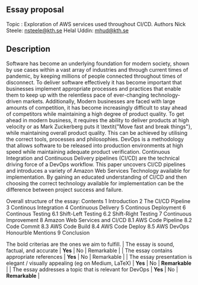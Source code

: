## Essay proposal
Topic : Exploration of AWS services used throughout CI/CD.
Authors
Nick Steele: nsteele@kth.se
Helal Uddin: mhud@kth.se

## Description
Software has become an underlying foundation for modern society, shown by use cases within a vast array of industries and through current times of pandemic, by keeping millions of people connected throughout times of disconnect. To deliver software effectively it has become important that businesses implement appropriate processes and practices that enable them to keep up with the relentless pace of ever-changing technology-driven markets. Additionally, Modern businesses are faced with large amounts of competition, it has become increasingly difficult to stay ahead of competitors while maintaining a high degree of product quality. To get ahead in modern business, it requires the ability to deliver products at high velocity or as Mark Zuckerberg puts it \textit{"Move fast and break things"}, while maintaining overall product quality. This can be achieved by utilising the correct tools, processes and philosophies. DevOps is a methodology that allows software to be released into production environments at high speed while maintaining adequate product verification. Continuous Integration and Continuous Delivery pipelines (CI/CD) are the technical driving force of a DevOps workflow. This paper uncovers CI/CD pipelines and introduces a variety of Amazon Web Services Technology available for implementation. By gaining an educated understanding of CI/CD and then choosing the correct technology available for implementation can be the difference between project success and failure.

Overall structure of the essay:
Contents
1 Introduction 
2 The CI/CD Pipeline
3 Continous Integration
4 Continuous Delivery
5 Continous Deployment
6 Continous Testing
6.1 Shift-Left Testing
6.2 Shift-Right Testing
7 Continuous Improvement
8 Amazon Web Services and CI/CD
8.1 AWS Code Pipeline
8.2 Code Commit
8.3 AWS Code Build
8.4 AWS Code Deploy
8.5 AWS DevOps Honourble Mentions
9 Conclusion 

The bold criterias are the ones we aim to fulfill.
| The essay is sound, factual, and accurate                                    | **Yes** | No | Remarkable |
| The essay contains appropriate references                                    | **Yes** | No | Remarkable |
| The essay presentation is elegant / visually appealing (eg on Medium, LaTeX) | **Yes** | No | **Remarkable** |
| The essay addresses a topic that is relevant for DevOps                      | **Yes** | No | **Remarkable** |

